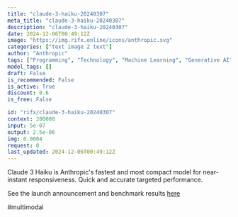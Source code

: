 ```yaml
---
title: "claude-3-haiku-20240307"
meta_title: "claude-3-haiku-20240307"
description: "claude-3-haiku-20240307"
date: 2024-12-06T00:49:12Z
image: "https://img.rifx.online/icons/anthropic.svg"
categories: ["text image 2 text"]
author: "Anthropic"
tags: ["Programming", "Technology", "Machine Learning", "Generative AI", "Chatbots"]
model_tags: []
draft: False
is_recommended: False
is_active: True
discount: 0.6
is_free: False

id: "rifx/claude-3-haiku-20240307"
context: 200000
input: 5e-07
output: 2.5e-06
img: 0.0004
request: 0
last_updated: 2024-12-06T00:49:12Z
---
```


Claude 3 Haiku is Anthropic's fastest and most compact model for
near-instant responsiveness. Quick and accurate targeted performance.

See the launch announcement and benchmark results [here](https://www.anthropic.com/news/claude-3-haiku)

#multimodal

